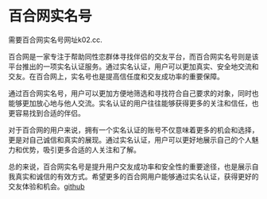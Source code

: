 # 百合网实名号

需要百合网实名号网址k02.cc.

百合网是一家专注于帮助同性恋群体寻找伴侣的交友平台，而百合网实名号则是该平台推出的一项实名认证服务。通过实名认证，用户可以更加真实、安全地交流和交友。在百合网上，实名号也是提高信任度和交友成功率的重要保障。

通过百合网实名号，用户可以更加方便地筛选和寻找符合自己要求的对象，同时也能够更加放心地与他人交流。实名认证的用户往往能够获得更多的关注和信任，也更容易找到合适的伴侣。

对于百合网的用户来说，拥有一个实名认证的账号不仅意味着更多的机会和选择，更是对自己诚信和真实的展现。通过实名认证，用户可以更好地展示自己的个人魅力和优势，吸引更多合适的人关注和了解。

总的来说，百合网实名号是提升用户交友成功率和安全性的重要途径，也是展示自我真实和诚信的有效方式。希望更多的百合网用户能够通过实名认证，获得更好的交友体验和机会。[github](https://github.com)
